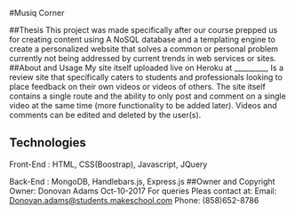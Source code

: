 #Musiq Corner

##Thesis
This project was made specifically after our course prepped us for creating content using A NoSQL database and a templating engine to create a personalized website that solves a common or personal problem currently not being addressed by current trends in web services or sites.
##About and Usage
My site itself uploaded live  on Heroku at _________, Is a review site that specifically caters to students and professionals looking to place feedback on their own videos or videos of others.
The site itself contains a single route and the ability to only post and comment on a single video at the same time (more functionality to be added later). Videos and comments can be edited and deleted by the user(s).
## Technologies
Front-End : HTML, CSS(Boostrap), Javascript, JQuery

Back-End : MongoDB, Handlebars.js, Express.js
##Owner and Copyright
Owner: Donovan Adams
Oct-10-2017
For queries Pleas contact at:
Email: Donovan.adams@students.makeschool.com
Phone: (858)652-8786
